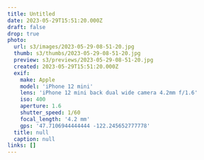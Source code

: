 ```yaml
---
title: Untitled
date: 2023-05-29T15:51:20.000Z
draft: false
drop: true
photo:
  url: s3/images/2023-05-29-08-51-20.jpg
  thumb: s3/thumbs/2023-05-29-08-51-20.jpg
  preview: s3/previews/2023-05-29-08-51-20.jpg
  created: 2023-05-29T15:51:20.000Z
  exif:
    make: Apple
    model: 'iPhone 12 mini'
    lens: 'iPhone 12 mini back dual wide camera 4.2mm f/1.6'
    iso: 400
    aperture: 1.6
    shutter_speed: 1/60
    focal_length: '4.2 mm'
    gps: '47.7106944444444 -122.245652777778'
  title: null
  caption: null
links: []
---
```

